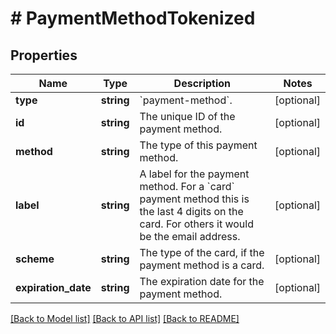 # # PaymentMethodTokenized

## Properties

Name | Type | Description | Notes
------------ | ------------- | ------------- | -------------
**type** | **string** | &#x60;payment-method&#x60;. | [optional]
**id** | **string** | The unique ID of the payment method. | [optional]
**method** | **string** | The type of this payment method. | [optional]
**label** | **string** | A label for the payment method. For a &#x60;card&#x60; payment method this is the last 4 digits on the card. For others it would be the email address. | [optional]
**scheme** | **string** | The type of the card, if the payment method is a card. | [optional]
**expiration_date** | **string** | The expiration date for the payment method. | [optional]

[[Back to Model list]](../../README.md#models) [[Back to API list]](../../README.md#endpoints) [[Back to README]](../../README.md)
